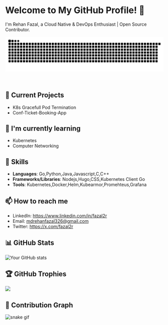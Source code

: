 # Welcome to My GitHub Profile! 👋

I'm Rehan Fazal, a Cloud Native & DevOps Enthusiast | Open Source Contributor.

<!--Snake Contribution Graph-->    
    
![𝙶𝚒𝚝𝚑𝚞𝚋 𝙲𝚘𝚗𝚝𝚛𝚒𝚋𝚞𝚝𝚒𝚘𝚗 𝙶𝚛𝚊𝚙𝚑](/contributiongrid.svg)
    
<br/>
    
<!--Snake Contribution Graph Ends--> 

## 🔭 Current Projects
- K8s Gracefull Pod Termination
- Conf-Ticket-Booking-App 

## 🌱 I'm currently learning
- Kubernetes
- Computer Networking

## 💼 Skills
- **Languages**: Go,Python,Java,Javascript,C,C++
- **Frameworks/Libraries**: Nodejs,Hugo,CSS,Kubernetes Client Go
- **Tools**: Kubernetes,Docker,Helm,Kubearmor,Promehteus,Grafana

## 📫 How to reach me
- LinkedIn: https://www.linkedin.com/in/fazal2r
- Email: mdrehanfazal326@gmail.com
- Twitter: https://x.com/fazal2r

## 📊 GitHub Stats
![Your GitHub stats](https://github-readme-stats.vercel.app/api?username=RehanFazal77&show_icons=true&theme=radical)

## 🏆 GitHub Trophies
![](https://github-profile-trophy.vercel.app/?username=RehanFazal77&theme=radical&no-frame=false&no-bg=true&margin-w=4)

## 🐍 Contribution Graph
![snake gif](https://github.com/RehanFazal77/RehanFazal77/blob/output/github-contribution-grid-snake.gif)

